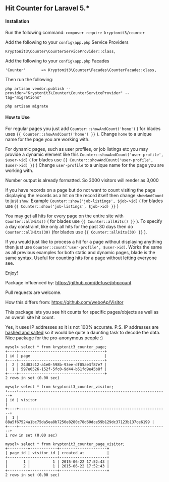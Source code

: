 ## Hit Counter for Laravel 5.*

#### Installation

Run the following command: `composer require kryptonit3/counter`

Add the following to your `config\app.php` Service Providers

`Kryptonit3\Counter\CounterServiceProvider::class,`

Add the following to your `config\app.php` Facades

`'Counter'       => Kryptonit3\Counter\Facades\CounterFacade::class,`

Then run the following:

~~~
php artisan vendor:publish --provider="Kryptonit3\Counter\CounterServiceProvider" --tag="migrations"

php artisan migrate
~~~

#### How to Use

For regular pages you just add `Counter::showAndCount('home')` ( for blades uses `{{ Counter::showAndCount('home') }}` ). Change `home` to a unique name for the page you are working with.

For dynamic pages, such as user profiles, or job listings etc you may provide a dynamic element like this `Counter::showAndCount('user-profile', $user->id)` ( for blades use `{{ Counter::showAndCount('user-profile', $user->id) }}` ) Change `user-profile` to a unique name for the page you are working with.

Number output is already formatted. So 3000 visitors will render as 3,000

If you have records on a page but do not want to count visiting the page displaying the records as a hit on the record itself then change `showAndCount` to just `show`. Example `Counter::show('job-listings', $job->id)` ( for blades use `{{ Counter::show('job-listings', $job->id) }}` )

You may get all hits for every page on the entire site with `Counter::allHits()` ( for blades use `{{ Counter::allHits() }}` ). To specify a day constraint, like only all hits for the past 30 days then do `Counter::allHits(30)` (for blades use `{{ Counter::allHits(30) }}` ).

If you would just like to process a hit for a page without displaying anything then just use `Counter::count('user-profile', $user->id)`. Works the same as all previous examples for both static and dynamic pages, blade is the same syntax. Useful for counting hits for a page without letting everyone see.

Enjoy!

Package influenced by: https://github.com/defuse/phpcount

Pull requests are welcome.

How this differs from: https://github.com/weboAp/Visitor

This package lets you see hit counts for specific pages/objects as well as an overall site hit count.

Yes, it uses IP addresses so it is not 100% accurate. P.S. IP addresses are [hashed and salted](https://github.com/Kryptonit3/Counter/blob/master/src/Counter.php#L148-L153) so it would be quite a daunting task to decode the data. Nice package for the pro-anonymous people :)

~~~
mysql> select * from kryptonit3_counter_page;
+----+--------------------------------------+
| id | page                                 |
+----+--------------------------------------+
|  2 | 24d83c12-a1e0-598b-93ee-df05ae3f87e7 |
|  1 | 597e0526-152f-5fc0-9d44-b51fd9e45b8f |
+----+--------------------------------------+
2 rows in set (0.00 sec)

mysql> select * from kryptonit3_counter_visitor;
+----+------------------------------------------------------------------+
| id | visitor                                                          |
+----+------------------------------------------------------------------+
|  1 | 88a5f67524a1bc75da5ea8b7250e8280c78d60dce59b129dc37123b137ce6199 |
+----+------------------------------------------------------------------+
1 row in set (0.00 sec)

mysql> select * from kryptonit3_counter_page_visitor;
+---------+------------+---------------------+
| page_id | visitor_id | created_at          |
+---------+------------+---------------------+
|       1 |          1 | 2015-06-22 17:52:43 |
|       2 |          1 | 2015-06-22 17:52:43 |
+---------+------------+---------------------+
2 rows in set (0.00 sec)
~~~

